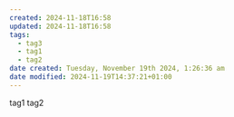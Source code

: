 ```yaml
---
created: 2024-11-18T16:58
updated: 2024-11-18T16:58
tags:
  - tag3
  - tag1
  - tag2
date created: Tuesday, November 19th 2024, 1:26:36 am
date modified: 2024-11-19T14:37:21+01:00
---
```


tag1 
tag2 